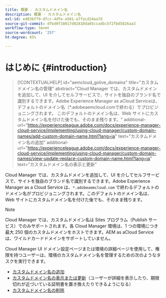 ```yaml
---
title: 概要 - カスタムドメイン名
description: 概要 - カスタムドメイン名
exl-id: ed03bff9-dfcc-4dfe-a501-a7facd24aa7d
source-git-commit: dfbd0f38017d02810da05ccadbc5f2fbd5826aa3
workflow-type: tm+mt
source-wordcount: '257'
ht-degree: 85%

---
```


# はじめに {#introduction}

>[!CONTEXTUALHELP]
>id="aemcloud_golive_domains"
>title="カスタムドメイン名の管理"
>abstract="Cloud Manager では、カスタムドメインを追加して、UI を介してセルフサービスで、サイトを独自のブランド名で識別するできます。Adobe Experience Manager as aCloud Serviceは、デフォルトのドメイン名（*.adobeaemcloud.comで終わる）でプロビジョニングされます。 このデフォルトのドメイン名は、Web サイトにカスタムドメイン名を付けた後でも、そのまま残ります。"
>additional-url="https://experienceleague.adobe.com/docs/experience-manager-cloud-service/implementing/using-cloud-manager/custom-domain-names/add-custom-domain-name.html?lang=ja" text="カスタムドメイン名の追加"
>additional-url="https://experienceleague.adobe.com/docs/experience-manager-cloud-service/implementing/using-cloud-manager/custom-domain-names/view-update-replace-custom-domain-name.html?lang=ja" text="カスタムドメイン名の表示と更新"

Cloud Manager では、カスタムドメインを追加して、UI を介してセルフサービスで、サイトを独自のブランド名で識別するできます。Adobe Experience Manager as a Cloud Service は、`*.adobeaemcloud.com` で終わるデフォルトのドメイン名がプロビジョニングされます。このデフォルトのドメイン名は、Web サイトにカスタムドメイン名を付けた後でも、そのまま残ります。

>[!NOTE]
>Cloud Manager では、カスタムドメイン名は Sites プログラム（Publish サービス）でのみサポートされます。各 Cloud Manager 環境は、1 つの環境につき最大 250 個のカスタムドメインをホストできます。AEM as aCloud Serviceは、ワイルドカードドメインをサポートしていません。

Cloud Manager UI ドメイン設定ページまたは環境の詳細ページを使用して、権限を持つユーザーは、環境のカスタムドメイン名を管理するための次のようなタスクを実行できます。

* [カスタムドメイン名の追加](/help/implementing/cloud-manager/custom-domain-names/add-custom-domain-name.md)
* [カスタムドメイン名の表示または更新](/help/implementing/cloud-manager/custom-domain-names/view-update-replace-custom-domain-name.md)（ユーザーが詳細を表示したり、期限切れが近づいている証明書を置き換えたりできるようになる）
* [カスタムドメイン名の削除](/help/implementing/cloud-manager/custom-domain-names/delete-custom-domain-name.md)
